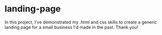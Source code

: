 # landing-page
In this project, I've demonstrated my .html and css skills to create a generic landing page for a small business I'd made in the past. Thank you!